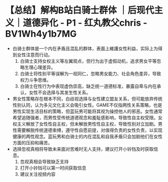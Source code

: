 # 【总结】解构B站白骑士群体 ｜后现代主义｜道德异化 - P1 - 红丸教父chris - BV1Wh4y1b7MG

-   白骑士群体是一个内在矛盾且混乱的群体，表面上維護女性利益，实际上为得到女性注意而行动。
    1.  白骑士支持女权主义等左翼观点，但行为出于虚假动机，追求男女平等忽略生理心理差异。
    2.  白骑士将性别平等误解为一视同仁，忽略男女能力、社会角色差异，导致权力斗争思维。
    3.  白骑士在性行为中表现虚伪崇高，缺乏统一道德标准，暴露自卑与内在承认，女性不会选择与其发生性关系。
-   男女性策略存在根本不同，白歧视选择与女性建立盟友关系，但可能放弃传统性别认同，认为多元文化主义会吸引女性。GAME不仅指两性关系策略，也是男性实现生活目标的策略，但蓝玩男可能将其视为操控他人的邪恶。女性通常希望追随强者，而男性受传统道德观念和羞耻感影响，导致性自主权受限。女权主义解放了女性性自主权，但未解放男性性自主权，导致性别对立加剧。男性需要解脱传统道德束缚，遵守性自愿前提，对值得负责的女性负责，以实现健康的两性观念。蓝玩男和白骑士的内在混乱和自我矛盾只会加剧他们在女性方面的压抑和痛苦。
-   选择忽视真相将导致未来面对苦难时无人支持，建议打开小铃铛及时获取信息。
    1.  忽视真相会导致缺乏支持
    2.  打开小铃铛可以第一时间获取信息
    3.  建议关注视频内容
